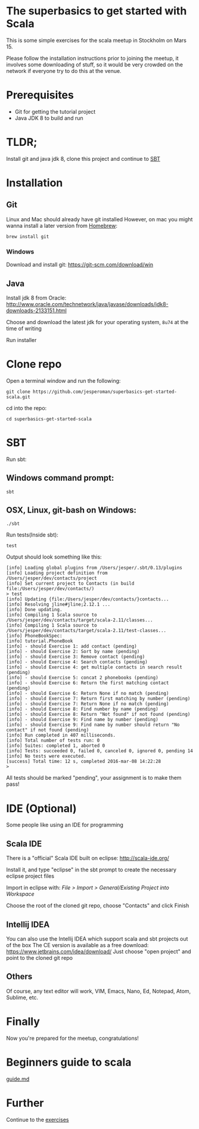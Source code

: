 # The superbasics to get started with Scala
This is some simple exercises for the scala meetup in Stockholm on Mars 15.

Please follow the installation instructions prior to joining the meetup,
it involves some downloading of stuff, so it would be very crowded on
the network if everyone try to do this at the venue.

# Prerequisites
- Git for getting the tutorial project
- Java JDK 8 to build and run

# TLDR;
Install git and java jdk 8, clone this project and continue to [SBT](#sbt)

# Installation

## Git
Linux and Mac should already have git installed
However, on mac you might wanna install a later version from [Homebrew](http://brew.sh/):

```brew install git```

### Windows
Download and install git: https://git-scm.com/download/win

## Java

Install jdk 8 from Oracle:
http://www.oracle.com/technetwork/java/javase/downloads/jdk8-downloads-2133151.html

Choose and download the latest jdk for your operating system, ```8u74``` at the time of writing

Run installer

# Clone repo
Open a terminal window and run the following:

```
git clone https://github.com/jesperoman/superbasics-get-started-scala.git
```
cd into the repo:

```
cd superbasics-get-started-scala
```

# SBT
Run sbt:
## Windows command prompt:
```
sbt
```
## OSX, Linux, git-bash on Windows:
```
./sbt
```

Run tests(Inside sbt):
```
test
```

Output should look something like this:
```
[info] Loading global plugins from /Users/jesper/.sbt/0.13/plugins
[info] Loading project definition from /Users/jesper/dev/contacts/project
[info] Set current project to Contacts (in build file:/Users/jesper/dev/contacts/)
> test
[info] Updating {file:/Users/jesper/dev/contacts/}contacts...
[info] Resolving jline#jline;2.12.1 ...
[info] Done updating.
[info] Compiling 1 Scala source to /Users/jesper/dev/contacts/target/scala-2.11/classes...
[info] Compiling 1 Scala source to /Users/jesper/dev/contacts/target/scala-2.11/test-classes...
[info] PhoneBookSpec:
[info] tutorial.PhoneBook
[info] - should Exercise 1: add contact (pending)
[info] - should Exercise 2: Sort by name (pending)
[info] - should Exercise 3: Remove contact (pending)
[info] - should Exercise 4: Search contacts (pending)
[info] - should Exercise 4: get multiple contacts in search result (pending)
[info] - should Exercise 5: concat 2 phonebooks (pending)
[info] - should Exercise 6: Return the first matching contact (pending)
[info] - should Exercise 6: Return None if no match (pending)
[info] - should Exercise 7: Return first matching by number (pending)
[info] - should Exercise 7: Return None if no match (pending)
[info] - should Exercise 8: Find number by name (pending)
[info] - should Exercise 8: Return "Not found" if not found (pending)
[info] - should Exercise 9: Find name by number (pending)
[info] - should Exercise 9: Find name by number should return "No contact" if not found (pending)
[info] Run completed in 407 milliseconds.
[info] Total number of tests run: 0
[info] Suites: completed 1, aborted 0
[info] Tests: succeeded 0, failed 0, canceled 0, ignored 0, pending 14
[info] No tests were executed.
[success] Total time: 12 s, completed 2016-mar-08 14:22:28
>
```

All tests should be marked "pending", your assignment is to make them pass!

# IDE (Optional)
Some people like using an IDE for programming

## Scala IDE
There is a "official" Scala IDE built on eclipse: http://scala-ide.org/

Install it, and type "eclipse" in the sbt prompt to create the necessary eclipse project files

Import in eclipse with:
*File > Import > General/Existing Project into Workspace*

Choose the root of the cloned git repo, choose "Contacts" and click Finish

## Intellij IDEA
You can also use the Intellij IDEA which support scala and sbt projects out of the box
The CE version is available as a free download: https://www.jetbrains.com/idea/download/
Just choose "open project" and point to the cloned git repo

## Others
Of course, any text editor will work, VIM, Emacs, Nano, Ed, Notepad, Atom, Sublime, etc.

# Finally
Now you're prepared for the meetup, congratulations!

# Beginners guide to scala
[guide.md](guide.md)

# Further
Continue to the [exercises](EXERCISES.md)
